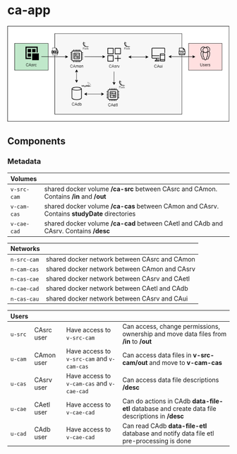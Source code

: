 # ca-app

![App Architecture](./img/architecture.png?raw=true "App Architecture")

## Components
### Metadata
| Volumes     ||
| :---        | :---                                                                                         |
| `v-src-cam` | shared docker volume **/ca-src** between CAsrc and CAmon. Contains **/in** and **/out**      |
| `v-cam-cas` | shared docker volume **/ca-cas** between CAmon and CAsrv. Contains **studyDate** directories |
| `v-cae-cad` | shared docker volume **/ca-cad** between CAetl and CAdb and CAsrv. Contains **/desc**        |

| Networks    ||
| :---        | :---                                          |
| `n-src-cam` | shared docker network between CAsrc and CAmon |
| `n-cam-cas` | shared docker network between CAmon and CAsrv |
| `n-cas-cae` | shared docker network between CAsrv and CAetl |
| `n-cae-cad` | shared docker network between CAetl and CAdb  |
| `n-cas-cau` | shared docker network between CAsrv and CAui  |

| Users   ||||
| :---    | :---       | :---                                       | :---                                                                                             |
| `u-src` | CAsrc user | Have access to `v-src-cam`                 | Can access, change permissions, ownership and move data files from **/in** to **/out**           |
| `u-cam` | CAmon user | Have access to `v-src-cam` and `v-cam-cas` | Can access data files in **v-src-cam/out** and move to **v-cam-cas**                             |
| `u-cas` | CAsrv user | Have access to `v-cam-cas` and `v-cae-cad` | Can access data file descriptions **/desc**                                                      |
| `u-cae` | CAetl user | Have access to `v-cae-cad`                 | Can do actions in CAdb **data-file-etl** database and create data file descriptions in **/desc** |
| `u-cad` | CAdb user  | Have access to `v-cae-cad`                 | Can read CAdb **data-file-etl** database and notify data file etl pre-processing is done         |
